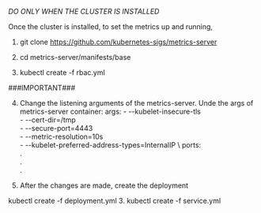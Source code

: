 
*DO ONLY WHEN THE CLUSTER IS INSTALLED*

Once the cluster is installed, to set the metrics up and running, 

1. git clone https://github.com/kubernetes-sigs/metrics-server

2. cd metrics-server/manifests/base

3. kubectl create -f rbac.yml

###IMPORTANT###

4. Change the listening arguments of the metrics-server. Unde the args of metrics-server container:
      args:
        - --kubelet-insecure-tls \
        - --cert-dir=/tmp \
        - --secure-port=4443 \
        - --metric-resolution=10s \
        - --kubelet-preferred-address-types=InternalIP \ 
      ports: \
      . \
      . \
      . 


3. After the changes are made, create the deployment

kubectl create -f deployment.yml
3. kubectl create -f service.yml

